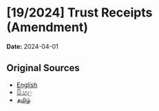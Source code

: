 # [19/2024] Trust Receipts (Amendment)

**Date:** 2024-04-01

## Original Sources

- [English](https://documents.gov.lk/view/acts/2024/4/19-2024_E.pdf)
- [සිංහල](https://documents.gov.lk/view/acts/2024/4/19-2024_S.pdf)
- [தமிழ்](https://documents.gov.lk/view/acts/2024/4/19-2024_T.pdf)
